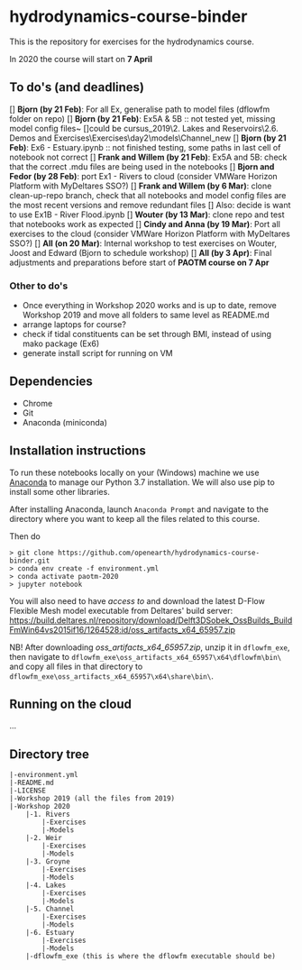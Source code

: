 # hydrodynamics-course-binder

This is the repository for exercises for the hydrodynamics course.

In 2020 the course will start on **7 April**

## To do's (and deadlines)
[] **Bjorn (by 21 Feb)**: For all Ex, generalise path to model files (dflowfm folder on repo)
[] **Bjorn (by 21 Feb)**: Ex5A & 5B :: not tested yet, missing model config files~
		[]could be cursus_2019\2. Lakes and Reservoirs\2.6. Demos and Exercises\Exercises\day2\models\Channel_new
[] **Bjorn (by 21 Feb)**: Ex6 - Estuary.ipynb :: not finished testing, some paths in last cell of notebook not correct
[] **Frank and Willem (by 21 Feb)**: Ex5A and 5B: check that the correct .mdu files are being used in the notebooks
[] **Bjorn and Fedor (by 28 Feb)**: port Ex1 - Rivers to cloud (consider VMWare Horizon Platform with MyDeltares SSO?)
[] **Frank and Willem (by 6 Mar)**: clone clean-up-repo branch, check that all notebooks and model config files are the most recent versions and remove redundant files
		[] Also: decide is want to use Ex1B - River Flood.ipynb
[] **Wouter (by 13 Mar)**: clone repo and test that notebooks work as expected
[] **Cindy and Anna (by 19 Mar)**: Port all exercises to the cloud (consider VMWare Horizon Platform with MyDeltares SSO?)
[] **All (on 20 Mar)**: Internal workshop to test exercises on Wouter, Joost and Edward (Bjorn to schedule workshop)
[] **All (by 3 Apr)**: Final adjustments and preparations before start of **PAOTM course on 7 Apr**

### Other to do's
* Once everything in Workshop 2020 works and is up to date, remove Workshop 2019 and move all folders to same level as README.md
* arrange laptops for course?
* check if tidal constituents can be set through BMI, instead of using mako package (Ex6)
* generate install script for running on VM

## Dependencies
* Chrome
* Git
* Anaconda (miniconda)

## Installation instructions
To run these notebooks locally on your (Windows) machine we use [Anaconda](https://repo.anaconda.com/archive/Anaconda3-2019.10-Windows-x86_64.exe) to manage our Python 3.7 installation. We will also use pip to install some other libraries.

After installing Anaconda, launch `Anaconda Prompt` and navigate to the directory where you want to keep all the files related to this course.

Then do
```
> git clone https://github.com/openearth/hydrodynamics-course-binder.git
> conda env create -f environment.yml 
> conda activate paotm-2020
> jupyter notebook
```

You will also need to have _access to_ and download the latest D-Flow Flexible Mesh model executable from Deltares' build server:
https://build.deltares.nl/repository/download/Delft3DSobek_OssBuilds_BuildFmWin64vs2015if16/1264528:id/oss_artifacts_x64_65957.zip   

NB! After downloading _oss_artifacts_x64_65957.zip_, unzip it in `dflowfm_exe`, then navigate to `dflowfm_exe\oss_artifacts_x64_65957\x64\dflowfm\bin\` and copy all files in that directory to `dflowfm_exe\oss_artifacts_x64_65957\x64\share\bin\`.

## Running on the cloud
...

## Directory tree
```
|-environment.yml 
|-README.md
|-LICENSE
|-Workshop 2019 (all the files from 2019)
|-Workshop 2020
	|-1. Rivers
		|-Exercises
		|-Models
	|-2. Weir
		|-Exercises
		|-Models
	|-3. Groyne
		|-Exercises
		|-Models
	|-4. Lakes
		|-Exercises
		|-Models
	|-5. Channel
		|-Exercises
		|-Models
	|-6. Estuary
		|-Exercises
		|-Models
	|-dflowfm_exe (this is where the dflowfm executable should be)
```

